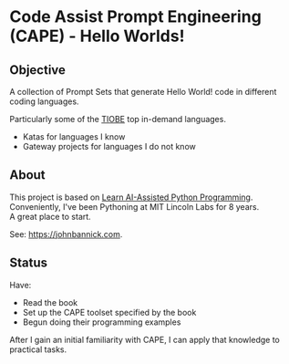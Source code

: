 # Code Assist Prompt Engineering (<strong>CAPE</strong>) - Hello Worlds!
## Objective
A collection of Prompt Sets that generate Hello World! code in different coding languages.

Particularly some of the <a href="https://www.tiobe.com/tiobe-index/">TIOBE</a> top in-demand languages.

* Katas for languages I know
* Gateway projects for languages I do not know

## About

This project is based on <a href="https://www.manning.com/books/learn-ai-assisted-python-programming">Learn AI-Assisted Python Programming</a>.  
Conveniently, I've been Pythoning at MIT Lincoln Labs for 8 years.  
A great place to start.

See: <a href="https://johnbannick.com/pg_prompt/jb_prompt_proj_01.html">https://johnbannick.com</a>.

## Status

Have:

* Read the book
* Set up the CAPE toolset specified by the book
* Begun doing their programming examples

After I gain an initial familiarity with CAPE, I can apply that knowledge to practical tasks.


